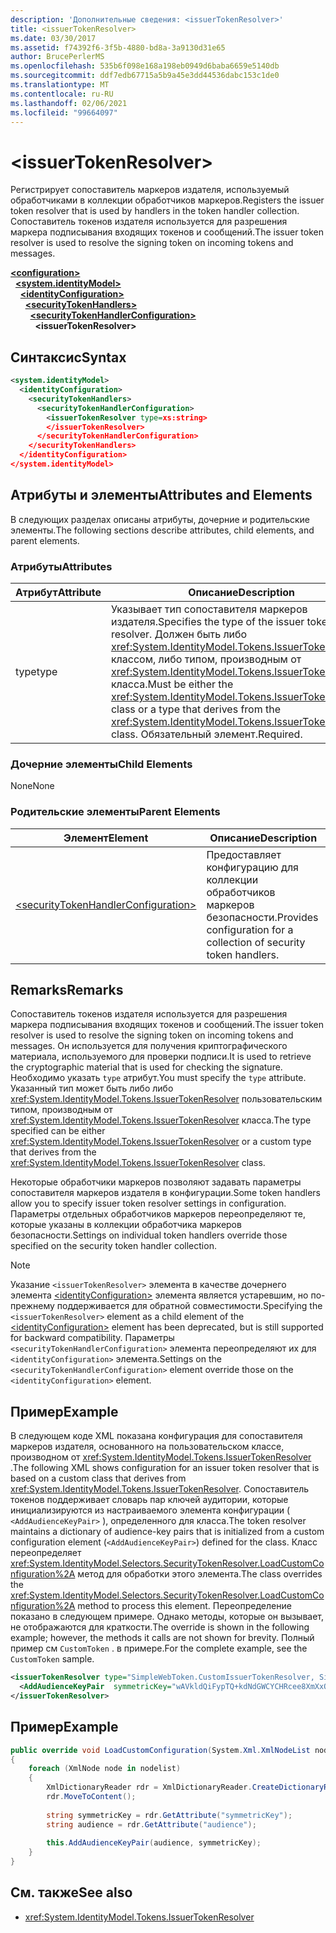 ```yaml
---
description: 'Дополнительные сведения: <issuerTokenResolver>'
title: <issuerTokenResolver>
ms.date: 03/30/2017
ms.assetid: f74392f6-3f5b-4880-bd8a-3a9130d31e65
author: BrucePerlerMS
ms.openlocfilehash: 535b6f098e168a198eb0949d6baba6659e5140db
ms.sourcegitcommit: ddf7edb67715a5b9a45e3dd44536dabc153c1de0
ms.translationtype: MT
ms.contentlocale: ru-RU
ms.lasthandoff: 02/06/2021
ms.locfileid: "99664097"
---
```

# \<issuerTokenResolver>

<span data-ttu-id="8e04a-102">Регистрирует сопоставитель маркеров издателя, используемый обработчиками в коллекции обработчиков маркеров.</span><span class="sxs-lookup"><span data-stu-id="8e04a-102">Registers the issuer token resolver that is used by handlers in the token handler collection.</span></span> <span data-ttu-id="8e04a-103">Сопоставитель токенов издателя используется для разрешения маркера подписывания входящих токенов и сообщений.</span><span class="sxs-lookup"><span data-stu-id="8e04a-103">The issuer token resolver is used to resolve the signing token on incoming tokens and messages.</span></span>  
  
[**\<configuration>**](../configuration-element.md)\
&nbsp;&nbsp;[**\<system.identityModel>**](system-identitymodel.md)\
&nbsp;&nbsp;&nbsp;&nbsp;[**\<identityConfiguration>**](identityconfiguration.md)\
&nbsp;&nbsp;&nbsp;&nbsp;&nbsp;&nbsp;[**\<securityTokenHandlers>**](securitytokenhandlers.md)\
&nbsp;&nbsp;&nbsp;&nbsp;&nbsp;&nbsp;&nbsp;&nbsp;[**\<securityTokenHandlerConfiguration>**](securitytokenhandlerconfiguration.md)\
&nbsp;&nbsp;&nbsp;&nbsp;&nbsp;&nbsp;&nbsp;&nbsp;&nbsp;&nbsp;**\<issuerTokenResolver>**  
  
## <a name="syntax"></a><span data-ttu-id="8e04a-104">Синтаксис</span><span class="sxs-lookup"><span data-stu-id="8e04a-104">Syntax</span></span>  
  
```xml  
<system.identityModel>  
  <identityConfiguration>  
    <securityTokenHandlers>  
      <securityTokenHandlerConfiguration>  
        <issuerTokenResolver type=xs:string>  
        </issuerTokenResolver>  
      </securityTokenHandlerConfiguration>  
    </securityTokenHandlers>  
  </identityConfiguration>  
</system.identityModel>  
```  
  
## <a name="attributes-and-elements"></a><span data-ttu-id="8e04a-105">Атрибуты и элементы</span><span class="sxs-lookup"><span data-stu-id="8e04a-105">Attributes and Elements</span></span>  

 <span data-ttu-id="8e04a-106">В следующих разделах описаны атрибуты, дочерние и родительские элементы.</span><span class="sxs-lookup"><span data-stu-id="8e04a-106">The following sections describe attributes, child elements, and parent elements.</span></span>  
  
### <a name="attributes"></a><span data-ttu-id="8e04a-107">Атрибуты</span><span class="sxs-lookup"><span data-stu-id="8e04a-107">Attributes</span></span>  
  
|<span data-ttu-id="8e04a-108">Атрибут</span><span class="sxs-lookup"><span data-stu-id="8e04a-108">Attribute</span></span>|<span data-ttu-id="8e04a-109">Описание</span><span class="sxs-lookup"><span data-stu-id="8e04a-109">Description</span></span>|  
|---------------|-----------------|  
|<span data-ttu-id="8e04a-110">type</span><span class="sxs-lookup"><span data-stu-id="8e04a-110">type</span></span>|<span data-ttu-id="8e04a-111">Указывает тип сопоставителя маркеров издателя.</span><span class="sxs-lookup"><span data-stu-id="8e04a-111">Specifies the type of the issuer token resolver.</span></span> <span data-ttu-id="8e04a-112">Должен быть либо <xref:System.IdentityModel.Tokens.IssuerTokenResolver> классом, либо типом, производным от <xref:System.IdentityModel.Tokens.IssuerTokenResolver> класса.</span><span class="sxs-lookup"><span data-stu-id="8e04a-112">Must be either the <xref:System.IdentityModel.Tokens.IssuerTokenResolver> class or a type that derives from the <xref:System.IdentityModel.Tokens.IssuerTokenResolver> class.</span></span> <span data-ttu-id="8e04a-113">Обязательный элемент.</span><span class="sxs-lookup"><span data-stu-id="8e04a-113">Required.</span></span>|  
  
### <a name="child-elements"></a><span data-ttu-id="8e04a-114">Дочерние элементы</span><span class="sxs-lookup"><span data-stu-id="8e04a-114">Child Elements</span></span>  

 <span data-ttu-id="8e04a-115">None</span><span class="sxs-lookup"><span data-stu-id="8e04a-115">None</span></span>  
  
### <a name="parent-elements"></a><span data-ttu-id="8e04a-116">Родительские элементы</span><span class="sxs-lookup"><span data-stu-id="8e04a-116">Parent Elements</span></span>  
  
|<span data-ttu-id="8e04a-117">Элемент</span><span class="sxs-lookup"><span data-stu-id="8e04a-117">Element</span></span>|<span data-ttu-id="8e04a-118">Описание</span><span class="sxs-lookup"><span data-stu-id="8e04a-118">Description</span></span>|  
|-------------|-----------------|  
|[\<securityTokenHandlerConfiguration>](securitytokenhandlerconfiguration.md)|<span data-ttu-id="8e04a-119">Предоставляет конфигурацию для коллекции обработчиков маркеров безопасности.</span><span class="sxs-lookup"><span data-stu-id="8e04a-119">Provides configuration for a collection of security token handlers.</span></span>|  
  
## <a name="remarks"></a><span data-ttu-id="8e04a-120">Remarks</span><span class="sxs-lookup"><span data-stu-id="8e04a-120">Remarks</span></span>  

 <span data-ttu-id="8e04a-121">Сопоставитель токенов издателя используется для разрешения маркера подписывания входящих токенов и сообщений.</span><span class="sxs-lookup"><span data-stu-id="8e04a-121">The issuer token resolver is used to resolve the signing token on incoming tokens and messages.</span></span> <span data-ttu-id="8e04a-122">Он используется для получения криптографического материала, используемого для проверки подписи.</span><span class="sxs-lookup"><span data-stu-id="8e04a-122">It is used to retrieve the cryptographic material that is used for checking the signature.</span></span> <span data-ttu-id="8e04a-123">Необходимо указать `type` атрибут.</span><span class="sxs-lookup"><span data-stu-id="8e04a-123">You must specify the `type` attribute.</span></span> <span data-ttu-id="8e04a-124">Указанный тип может быть либо либо <xref:System.IdentityModel.Tokens.IssuerTokenResolver> пользовательским типом, производным от <xref:System.IdentityModel.Tokens.IssuerTokenResolver> класса.</span><span class="sxs-lookup"><span data-stu-id="8e04a-124">The type specified can be either <xref:System.IdentityModel.Tokens.IssuerTokenResolver> or a custom type that derives from the <xref:System.IdentityModel.Tokens.IssuerTokenResolver> class.</span></span>  
  
 <span data-ttu-id="8e04a-125">Некоторые обработчики маркеров позволяют задавать параметры сопоставителя маркеров издателя в конфигурации.</span><span class="sxs-lookup"><span data-stu-id="8e04a-125">Some token handlers allow you to specify issuer token resolver settings in configuration.</span></span> <span data-ttu-id="8e04a-126">Параметры отдельных обработчиков маркеров переопределяют те, которые указаны в коллекции обработчика маркеров безопасности.</span><span class="sxs-lookup"><span data-stu-id="8e04a-126">Settings on individual token handlers override those specified on the security token handler collection.</span></span>  
  
> [!NOTE]
> <span data-ttu-id="8e04a-127">Указание `<issuerTokenResolver>` элемента в качестве дочернего элемента [\<identityConfiguration>](identityconfiguration.md) элемента является устаревшим, но по-прежнему поддерживается для обратной совместимости.</span><span class="sxs-lookup"><span data-stu-id="8e04a-127">Specifying the `<issuerTokenResolver>` element as a child element of the [\<identityConfiguration>](identityconfiguration.md) element has been deprecated, but is still supported for backward compatibility.</span></span> <span data-ttu-id="8e04a-128">Параметры `<securityTokenHandlerConfiguration>` элемента переопределяют их для `<identityConfiguration>` элемента.</span><span class="sxs-lookup"><span data-stu-id="8e04a-128">Settings on the `<securityTokenHandlerConfiguration>` element override those on the `<identityConfiguration>` element.</span></span>  
  
## <a name="example"></a><span data-ttu-id="8e04a-129">Пример</span><span class="sxs-lookup"><span data-stu-id="8e04a-129">Example</span></span>  

 <span data-ttu-id="8e04a-130">В следующем коде XML показана конфигурация для сопоставителя маркеров издателя, основанного на пользовательском классе, производном от <xref:System.IdentityModel.Tokens.IssuerTokenResolver> .</span><span class="sxs-lookup"><span data-stu-id="8e04a-130">The following XML shows configuration for an issuer token resolver that is based on a custom class that derives from <xref:System.IdentityModel.Tokens.IssuerTokenResolver>.</span></span> <span data-ttu-id="8e04a-131">Сопоставитель токенов поддерживает словарь пар ключей аудитории, которые инициализируются из настраиваемого элемента конфигурации ( `<AddAudienceKeyPair>` ), определенного для класса.</span><span class="sxs-lookup"><span data-stu-id="8e04a-131">The token resolver maintains a dictionary of audience-key pairs that is initialized from a custom configuration element (`<AddAudienceKeyPair>`) defined for the class.</span></span> <span data-ttu-id="8e04a-132">Класс переопределяет <xref:System.IdentityModel.Selectors.SecurityTokenResolver.LoadCustomConfiguration%2A> метод для обработки этого элемента.</span><span class="sxs-lookup"><span data-stu-id="8e04a-132">The class overrides the <xref:System.IdentityModel.Selectors.SecurityTokenResolver.LoadCustomConfiguration%2A> method to process this element.</span></span> <span data-ttu-id="8e04a-133">Переопределение показано в следующем примере. Однако методы, которые он вызывает, не отображаются для краткости.</span><span class="sxs-lookup"><span data-stu-id="8e04a-133">The override is shown in the following example; however, the methods it calls are not shown for brevity.</span></span> <span data-ttu-id="8e04a-134">Полный пример см `CustomToken` . в примере.</span><span class="sxs-lookup"><span data-stu-id="8e04a-134">For the complete example, see the `CustomToken` sample.</span></span>  
  
```xml  
<issuerTokenResolver type="SimpleWebToken.CustomIssuerTokenResolver, SimpleWebToken">  
  <AddAudienceKeyPair  symmetricKey="wAVkldQiFypTQ+kdNdGWCYCHRcee8XmXxOvgmak8vSY=" audience="http://localhost:19851/" />  
</issuerTokenResolver>  
```  
  
## <a name="example"></a><span data-ttu-id="8e04a-135">Пример</span><span class="sxs-lookup"><span data-stu-id="8e04a-135">Example</span></span>
  
```csharp
public override void LoadCustomConfiguration(System.Xml.XmlNodeList nodelist)  
{  
    foreach (XmlNode node in nodelist)  
    {  
        XmlDictionaryReader rdr = XmlDictionaryReader.CreateDictionaryReader(new XmlTextReader(new StringReader(node.OuterXml)));  
        rdr.MoveToContent();  
  
        string symmetricKey = rdr.GetAttribute("symmetricKey");  
        string audience = rdr.GetAttribute("audience");  
  
        this.AddAudienceKeyPair(audience, symmetricKey);  
    }  
}  
```
  
## <a name="see-also"></a><span data-ttu-id="8e04a-136">См. также</span><span class="sxs-lookup"><span data-stu-id="8e04a-136">See also</span></span>

- <xref:System.IdentityModel.Tokens.IssuerTokenResolver>
